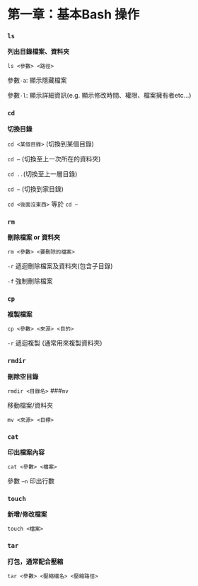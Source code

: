 # 第一章：基本Bash 操作

### `ls`

**列出目錄檔案、資料夾**

`ls <參數> <路徑>`

參數`-a`: 顯示隱藏檔案

參數`-l`: 顯示詳細資訊(e.g. 顯示修改時間、權限、檔案擁有者etc…)

### `cd`

**切換目錄**

`cd <某個目錄>` (切換到某個目錄)

`cd –` (切換至上一次所在的資料夾)

`cd ..`(切換至上一層目錄)

`cd ~` (切換到家目錄)

`cd <後面沒東西>` 等於 `cd ~`

### `rm`

**刪除檔案 or 資料夾**

`rm <參數> <要刪除的檔案>`

`-r` 遞迴刪除檔案及資料夾(包含子目錄)

`-f` 強制刪除檔案

### `cp`

**複製檔案**

`cp <參數> <來源> <目的>`

`-r` 遞迴複製 (通常用來複製資料夾)

### `rmdir`

**刪除空目錄**

`rmdir <目錄名>`
###`mv`

移動檔案/資料夾


`mv <來源> <目標>`
### `cat`

**印出檔案內容**

`cat <參數> <檔案>`

參數 `–n` 印出行數

### `touch`
**新增/修改檔案**

`touch <檔案>`

### `tar`

**打包，通常配合壓縮**

`tar <參數> <壓縮檔名> <壓縮路徑>`
